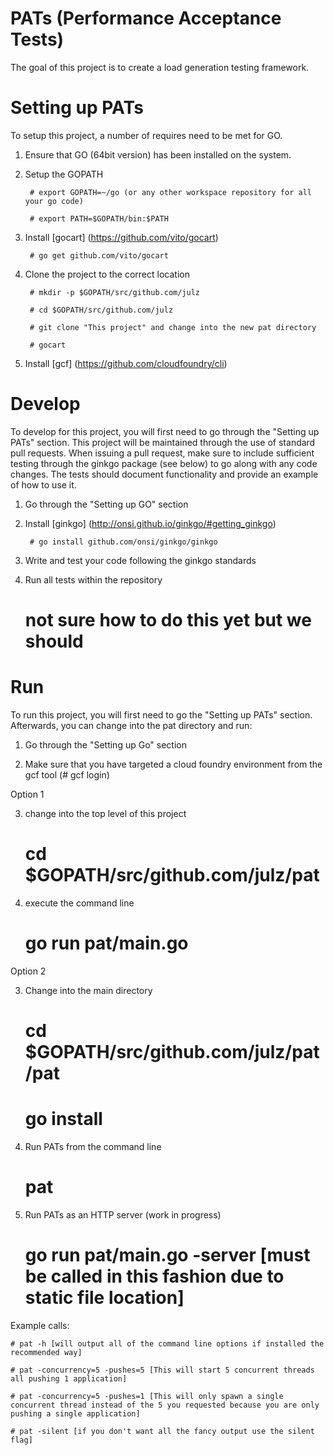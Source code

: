 PATs (Performance Acceptance Tests)
==================================
The goal of this project is to create a load generation testing framework.


Setting up PATs
==================================
To setup this project, a number of requires need to be met for GO.

1) Ensure that GO (64bit version) has been installed on the system.

2) Setup the GOPATH

        # export GOPATH=~/go (or any other workspace repository for all your go code)

        # export PATH=$GOPATH/bin:$PATH

3) Install [gocart] (https://github.com/vito/gocart)

        # go get github.com/vito/gocart

4) Clone the project to the correct location

        # mkdir -p $GOPATH/src/github.com/julz

        # cd $GOPATH/src/github.com/julz

        # git clone "This project" and change into the new pat directory

        # gocart

5) Install [gcf] (https://github.com/cloudfoundry/cli)

Develop
===================================
To develop for this project, you will first need to go through the "Setting up PATs" section. This project will
be maintained through the use of standard pull requests. When issuing a pull request, make sure to include sufficient
testing through the ginkgo package (see below) to go along with any code changes. The tests should document 
functionality and provide an example of how to use it.  

1) Go through the "Setting up GO" section

2) Install [ginkgo] (http://onsi.github.io/ginkgo/#getting_ginkgo)

        # go install github.com/onsi/ginkgo/ginkgo

3) Write and test your code following the ginkgo standards

4) Run all tests within the repository

	# not sure how to do this yet but we should

Run
==================================
To run this project, you will first need to go the "Setting up PATs" section. Afterwards, you can
change into the pat directory and run:

1) Go through the "Setting up Go" section

2) Make sure that you have targeted a cloud foundry environment from the gcf tool (# gcf login)

Option 1

3) change into the top level of this project

	# cd $GOPATH/src/github.com/julz/pat

4) execute the command line

	# go run pat/main.go

Option 2

3) Change into the main directory

	# cd $GOPATH/src/github.com/julz/pat/pat

	# go install

4) Run PATs from the command line

	# pat

5) Run PATs as an HTTP server (work in progress)

	# go run pat/main.go -server [must be called in this fashion due to static file location]

Example calls:

	# pat -h [will output all of the command line options if installed the recommended way]

	# pat -concurrency=5 -pushes=5 [This will start 5 concurrent threads all pushing 1 application]

	# pat -concurrency=5 -pushes=1 [This will only spawn a single concurrent thread instead of the 5 you requested because you are only pushing a single application]

	# pat -silent [if you don't want all the fancy output use the silent flag]
 

